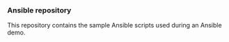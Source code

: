 ### Ansible repository

This repository contains the sample Ansible scripts used during an Ansible demo.
